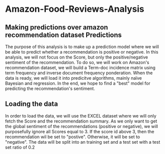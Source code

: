 # Amazon-Food-Reviews-Analysis
## Making predictions over amazon recommendation dataset Predictions

The purpose of this analysis is to make up a prediction model where we will be able to predict whether a recommendation is positive or negative. In this analysis, we will not focus on the Score, but only the positive/negative sentiment of the recommendation.
To do so, we will work on Amazon's recommendation dataset, we will build a Term-doc incidence matrix using term frequency and inverse document frequency ponderation. When the data is ready, we will load it into predicitve algorithms, mainly naïve Bayesian and regression.
In the end, we hope to find a "best" model for predicting the recommendation's sentiment.

## Loading the data
In order to load the data, we will use the EXCEL dataset where we will only fetch the Score and the recommendation summary.
As we only want to get the global sentiment of the recommendations (positive or negative), we will purposefully ignore all Scores equal to 3. If the score id above 3, then the recommendation wil be set to "postive". Otherwise, it will be set to "negative".
The data will be split into an training set and a test set with a test set ratio of 0.2
